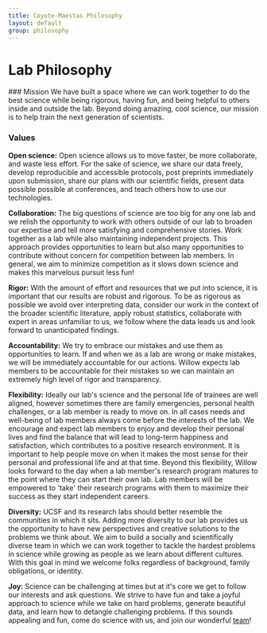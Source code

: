 ```yaml
---
title: Coyote-Maestas Philosophy
layout: default
group: philosophy
---
```

# Lab Philosophy

<div class="row">
</div>
### Mission
We have built a space where we can work together to do the best science while being rigorous, having fun, and being helpful to others inside and outside the lab. Beyond doing amazing, cool science, our mission is to help train the next generation of scientists.

### Values
**Open science:** Open science allows us to move faster, be more collaborate, and waste less effort. For the sake of science, we share our data freely, develop reproducible and accessible protocols, post preprints immediately upon submission, share our plans with our scientific fields, present data possible possible at conferences, and teach others how to use our technologies.


**Collaboration:** The big questions of science are too big for any one lab and we relish the opportunity to work with others outside of our lab to broaden our expertise and tell more satisfying and comprehensive stories. Work together as a lab while also maintaining independent projects. This approach provides opportunities to learn but also many opportunities to contribute without concern for competition between lab members. In general, we aim to minimize competition as it slows down science and makes this marvelous pursuit less fun!

**Rigor:** With the amount of effort and resources that we put into science, it is important that our results are robust and rigorous. To be as rigorous as possible we avoid over interpreting data, consider our work in the context of the broader scientific literature, apply robust statistics, collaborate with expert in areas unfamiliar to us, we follow where the data leads us and look forward to unanticipated findings.

**Accountability:** We try to embrace our mistakes and use them as opportunities to learn. If and when we as a lab are wrong or make mistakes, we will be immediately accountable for our actions. Willow expects lab members to be accountable for their mistakes so we can maintain an extremely high level of rigor and transparency.

**Flexibility:** Ideally our lab's science and the personal life of trainees are well aligned, however sometimes there are family emergencies, personal health challenges, or a lab member is ready to move on. In all cases needs and well-being of lab members always come before the interests of the lab. We encourage and expect lab members to enjoy and develop their personal lives and find the balance that will lead to long-term happiness and satisfaction, which contributes to a positive research environment. It is important to help people move on when it makes the most sense for their personal and professional life and at that time. Beyond this flexibility, Willow looks forward to the day when a lab member's research program matures to the point where they can start their own lab. Lab members will be empowered to 'take' their research programs with them to maximize their success as they start independent careers.  

**Diversity:** UCSF and its research labs should better resemble the communities in which it sits. Adding more diversity to our lab provides us the opportunity to have new perspectives and creative solutions to the problems we think about. We aim to build a socially and scientifically diverse team in which we can work together to tackle the hardest problems in science while growing as people as we learn about different cultures. With this goal in mind we welcome folks regardless of background, family obligations, or identity.

**Joy:** Science can be challenging at times but at it's core we get to follow our interests and ask questions. We strive to have fun and take a joyful approach to science while we take on hard problems, generate beautiful data, and learn how to detangle challenging problems. If this sounds appealing and fun, come do science with us, and join our wonderful [team](https://www.wcoyotelab.com/join/)!
